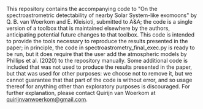 This repository contains the accompanying code to "On the spectroastrometric detectability of nearby Solar System-like exomoons" by Q. B. van Woerkom and E. Kleisioti, submitted to A&A; the code is a single version of a toolbox that is maintained elsewhere by the authors, anticipating potential future changes to that toolbox. This code is intended to provide the tools necessary to reproduce the results presented in the paper; in principle, the code in spectroastrometry_final_exec.py is ready to be run, but it does require that the user add the atmospheric models by Phillips et al. (2020) to the repository manually. Some additional code is included that was not used to produce the results presented in the paper, but that was used for other purposes: we choose not to remove it, but we cannot guarantee that that part of the code is without error, and so usage thereof for anything other than exploratory purposes is discouraged.
For further explanation, please contact Quirijn van Woerkom at quirijnvanwoerkom@gmail.com.
